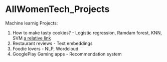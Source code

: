 # AllWomenTech_Projects
Machine learnig Projects:
1. How to make tasty cookies? - Logistic regression, Ramdam forest, KNN, SVM [a relative link](README.md)
2. Restaurant reviews - Text embeddings 
3. Foodie lovers - NLP, Wordcloud
4. GooglePlay Gaming apps - Recommendation system
